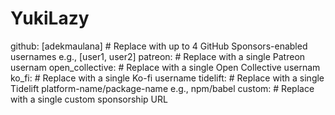# YukiLazy

github: [adekmaulana] # Replace with up to 4 GitHub Sponsors-enabled usernames e.g., [user1, user2]
patreon: # Replace with a single Patreon usernam
open_collective: # Replace with a single Open Collective usernam
ko_fi: # Replace with a single Ko-fi username
tidelift: # Replace with a single Tidelift platform-name/package-name e.g., npm/babel
custom: # Replace with a single custom sponsorship URL
